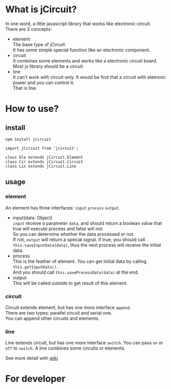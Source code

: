 # What is jCircuit?
In one word, a little javascript library that works like electronic circuit.  
There are 3 concepts:  
* element  
  The base type of jCircuit.  
  It has some simple special function like an electronic component.
* circuit  
  It combines some elements and works like a electronic circuit board.
  Most js library should be a circuit.
* line  
  It can't work with circuit only.  It would be find that a circuit with eletronic power and you can control it.  
  That is line.

# How to use?

## install
```
npm install jcircuit
```
```
import jCircuit from 'jcircuit';

class Ele extends jCircuit.Element
class Cir extends jCircuit.Circuit
class Lin extends jCircuit.Line
```

## usage

### element
An element has three interfaces: `input` `process` `output`.  
* input(data: Object)  
  `input` receive a parameter `data`, and should return a boolean value that true will execute process and false will not.  
  So you can determine whether the data processed or not.  
  If not, `output` will return a special signal.
  if true, you should call `this.saveInputData(data)`, thus the next process will receive the initial data.
* process  
  This is the feather of element.
  You can get initial data by calling `this.getInputData()`.  
  And you should call `this.saveProcessData(data)` at the end.
* output  
  This will be called outside to get result of this element.

### circuit
Circuit extends element, but has one more interface `append`.  
There are two types: parallel circuit and serial one.  
You can append other circuits and elements.  

### line
Line extends circuit, but has one more interface `switch`.
You can pass `on` or `off` to `switch`.
A line combines some circuits or elements.

See more detail with [wiki](https://github.com/maelon/jCircuit/wiki)

# For developer

